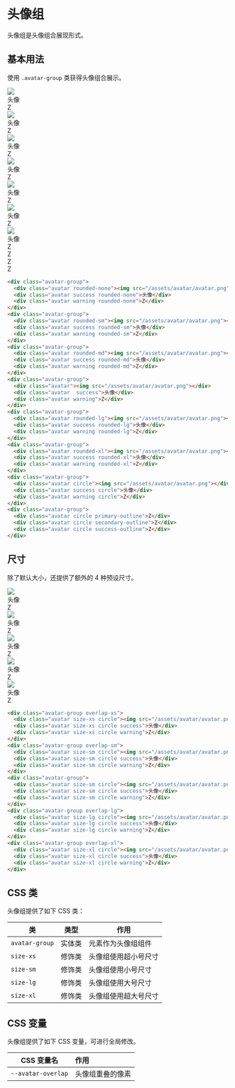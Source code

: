 # 头像组

头像组是头像组合展现形式。

## 基本用法

使用 `.avatar-group` 类获得头像组合展示。

<Example class="flex gap-4 flex-wrap items-end">
  <div class="avatar-group">
    <div class="avatar rounded-none"><img src="/assets/avatar/avatar.png"></div>
    <div class="avatar success rounded-none">头像</div>
    <div class="avatar warning rounded-none">Z</div>
  </div>
  <div class="avatar-group">
    <div class="avatar rounded-sm"><img src="/assets/avatar/avatar.png"></div>
    <div class="avatar success rounded-sm">头像</div>
    <div class="avatar warning rounded-sm">Z</div>
  </div>
  <div class="avatar-group">
    <div class="avatar rounded-md"><img src="/assets/avatar/avatar.png"></div>
    <div class="avatar success rounded-md">头像</div>
    <div class="avatar warning rounded-md">Z</div>
  </div>
  <div class="avatar-group">
    <div class="avatar"><img src="/assets/avatar/avatar.png"></div>
    <div class="avatar  success">头像</div>
    <div class="avatar warning">Z</div>
  </div>
  <div class="avatar-group">
    <div class="avatar rounded-lg"><img src="/assets/avatar/avatar.png"></div>
    <div class="avatar success rounded-lg">头像</div>
    <div class="avatar warning rounded-lg">Z</div>
  </div>
  <div class="avatar-group">
    <div class="avatar rounded-xl"><img src="/assets/avatar/avatar.png"></div>
    <div class="avatar success rounded-xl">头像</div>
    <div class="avatar warning rounded-xl">Z</div>
  </div>
  <div class="avatar-group">
    <div class="avatar circle"><img src="/assets/avatar/avatar.png"></div>
    <div class="avatar success circle">头像</div>
    <div class="avatar warning circle">Z</div>
  </div>
  <div class="avatar-group">
    <div class="avatar circle primary-outline">Z</div>
    <div class="avatar circle secondary-outline">Z</div>
    <div class="avatar circle success-outline">Z</div>
  </div>
</Example>

```html
<div class="avatar-group">
  <div class="avatar rounded-none"><img src="/assets/avatar/avatar.png"></div>
  <div class="avatar success rounded-none">头像</div>
  <div class="avatar warning rounded-none">Z</div>
</div>
<div class="avatar-group">
  <div class="avatar rounded-sm"><img src="/assets/avatar/avatar.png"></div>
  <div class="avatar success rounded-sm">头像</div>
  <div class="avatar warning rounded-sm">Z</div>
</div>
<div class="avatar-group">
  <div class="avatar rounded-md"><img src="/assets/avatar/avatar.png"></div>
  <div class="avatar success rounded-md">头像</div>
  <div class="avatar warning rounded-md">Z</div>
</div>
<div class="avatar-group">
  <div class="avatar"><img src="/assets/avatar/avatar.png"></div>
  <div class="avatar  success">头像</div>
  <div class="avatar warning">Z</div>
</div>
<div class="avatar-group">
  <div class="avatar rounded-lg"><img src="/assets/avatar/avatar.png"></div>
  <div class="avatar success rounded-lg">头像</div>
  <div class="avatar warning rounded-lg">Z</div>
</div>
<div class="avatar-group">
  <div class="avatar rounded-xl"><img src="/assets/avatar/avatar.png"></div>
  <div class="avatar success rounded-xl">头像</div>
  <div class="avatar warning rounded-xl">Z</div>
</div>
<div class="avatar-group">
  <div class="avatar circle"><img src="/assets/avatar/avatar.png"></div>
  <div class="avatar success circle">头像</div>
  <div class="avatar warning circle">Z</div>
</div>
<div class="avatar-group">
  <div class="avatar circle primary-outline">Z</div>
  <div class="avatar circle secondary-outline">Z</div>
  <div class="avatar circle success-outline">Z</div>
</div>
```

## 尺寸

除了默认大小，还提供了额外的 4 种预设尺寸。

<Example class="flex gap-4 flex-wrap items-end">
  <div class="avatar-group overlap-xs">
    <div class="avatar size-xs circle"><img src="/assets/avatar/avatar.png"></div>
    <div class="avatar size-xs circle success">头像</div>
    <div class="avatar size-xs circle warning">Z</div>
  </div>
  <div class="avatar-group overlap-sm">
    <div class="avatar size-sm circle"><img src="/assets/avatar/avatar.png"></div>
    <div class="avatar size-sm circle success">头像</div>
    <div class="avatar size-sm circle warning">Z</div>
  </div>
  <div class="avatar-group">
    <div class="avatar size-sm circle"><img src="/assets/avatar/avatar.png"></div>
    <div class="avatar size-sm circle success">头像</div>
    <div class="avatar size-sm circle warning">Z</div>
  </div>
  <div class="avatar-group overlap-lg">
    <div class="avatar size-lg circle"><img src="/assets/avatar/avatar.png"></div>
    <div class="avatar size-lg circle success">头像</div>
    <div class="avatar size-lg circle warning">Z</div>
  </div>
  <div class="avatar-group overlap-xl">
    <div class="avatar size-xl circle"><img src="/assets/avatar/avatar.png"></div>
    <div class="avatar size-xl circle success">头像</div>
    <div class="avatar size-xl circle warning">Z</div>
  </div>
</Example>

```html
<div class="avatar-group overlap-xs">
  <div class="avatar size-xs circle"><img src="/assets/avatar/avatar.png"></div>
  <div class="avatar size-xs circle success">头像</div>
  <div class="avatar size-xs circle warning">Z</div>
</div>
<div class="avatar-group overlap-sm">
  <div class="avatar size-sm circle"><img src="/assets/avatar/avatar.png"></div>
  <div class="avatar size-sm circle success">头像</div>
  <div class="avatar size-sm circle warning">Z</div>
</div>
<div class="avatar-group">
  <div class="avatar size-sm circle"><img src="/assets/avatar/avatar.png"></div>
  <div class="avatar size-sm circle success">头像</div>
  <div class="avatar size-sm circle warning">Z</div>
</div>
<div class="avatar-group overlap-lg">
  <div class="avatar size-lg circle"><img src="/assets/avatar/avatar.png"></div>
  <div class="avatar size-lg circle success">头像</div>
  <div class="avatar size-lg circle warning">Z</div>
</div>
<div class="avatar-group overlap-xl">
  <div class="avatar size-xl circle"><img src="/assets/avatar/avatar.png"></div>
  <div class="avatar size-xl circle success">头像</div>
  <div class="avatar size-xl circle warning">Z</div>
</div>
```

## CSS 类

头像组提供了如下 CSS 类：

| 类        | 类型           | 作用  |
| ------------- |:-------------:| ----- |
| `avatar-group`      | 实体类 | 元素作为头像组组件 |
| `size-xs`      | 修饰类      |   头像组使用超小号尺寸 |
| `size-sm`      | 修饰类      |   头像组使用小号尺寸 |
| `size-lg`      | 修饰类      |   头像组使用大号尺寸 |
| `size-xl`      | 修饰类      |   头像组使用超大号尺寸 |

## CSS 变量

头像组提供了如下 CSS 变量，可进行全局修改。

| CSS 变量名        | 作用           |
| ------------- |:------------- |
| `--avatar-overlap`      | 头像组重叠的像素 |